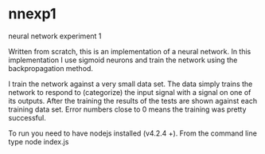 # nnexp1
neural network experiment 1

Written from scratch, this is an implementation of a neural network. In this implementation I use sigmoid neurons and train the network using the backpropagation method.

I train the network against a very small data set. The data simply trains the network to respond to (categorize) the input signal with a signal on one of its outputs. After the training the results of the tests are shown against each training data set. Error numbers close to 0 means the training was pretty successful.

To run you need to have nodejs installed (v4.2.4 +). From the command line type node index.js
